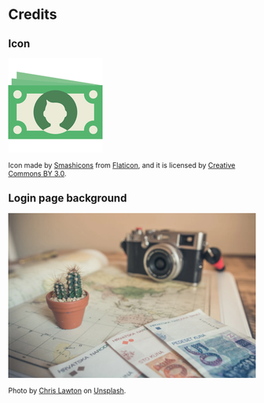 # Credits

## Icon

![Icon image](./public/android-chrome-192x192.png)

Icon made by [Smashicons](https://www.flaticon.com/authors/smashicons)
from [Flaticon](https://www.flaticon.com/), and it is licensed by
[Creative Commons BY 3.0](http://creativecommons.org/licenses/by/3.0/).

## Login page background

![Background image](./public/img/money-bg.webp)

Photo by [Chris Lawton](https://unsplash.com/photos/LarvHiXifpA?utm_source=unsplash&utm_medium=referral&utm_content=creditCopyText) on [Unsplash](https://unsplash.com/).

